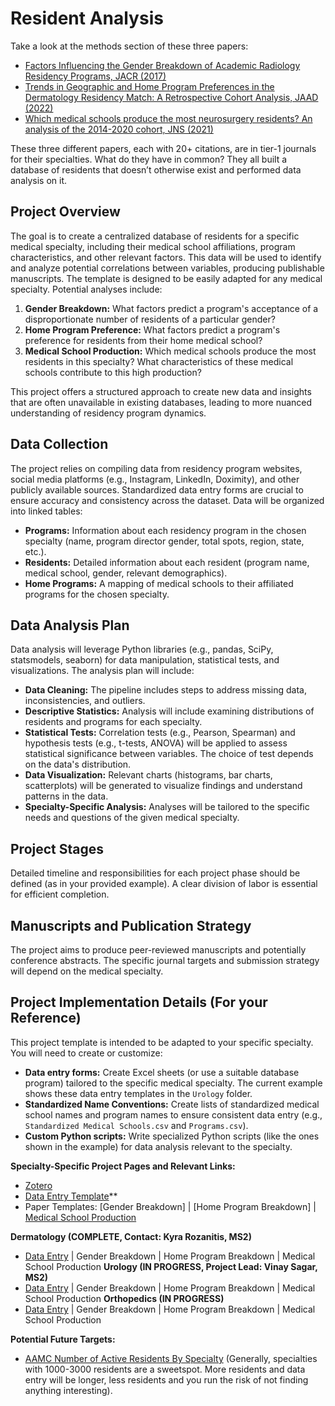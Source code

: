 # Resident Analysis

Take a look at the methods section of these three papers:

- [Factors Influencing the Gender Breakdown of Academic Radiology Residency Programs, JACR (2017)](https://pubmed.ncbi.nlm.nih.gov/28427906/)
- [Trends in Geographic and Home Program Preferences in the Dermatology Residency Match: A Retrospective Cohort Analysis, JAAD (2022)](https://www.ncbi.nlm.nih.gov/pmc/articles/PMC8627793/)
- [Which medical schools produce the most neurosurgery residents? An analysis of the 2014-2020 cohort, JNS (2021)](https://pubmed.ncbi.nlm.nih.gov/34826816/)

These three different papers, each with 20+ citations, are in tier-1 journals for their specialties. What do they have in common? They all built a database of residents that doesn’t otherwise exist and performed data analysis on it.

## Project Overview
The goal is to create a centralized database of residents for a specific medical specialty, including their medical school affiliations, program characteristics, and other relevant factors. This data will be used to identify and analyze potential correlations between variables, producing publishable manuscripts. The template is designed to be easily adapted for any medical specialty.  Potential analyses include:

1. **Gender Breakdown:** What factors predict a program's acceptance of a disproportionate number of residents of a particular gender?
2. **Home Program Preference:** What factors predict a program's preference for residents from their home medical school?
3. **Medical School Production:** Which medical schools produce the most residents in this specialty?  What characteristics of these medical schools contribute to this high production?

This project offers a structured approach to create new data and insights that are often unavailable in existing databases, leading to more nuanced understanding of residency program dynamics.


## Data Collection

The project relies on compiling data from residency program websites, social media platforms (e.g., Instagram, LinkedIn, Doximity), and other publicly available sources. Standardized data entry forms are crucial to ensure accuracy and consistency across the dataset. Data will be organized into linked tables:

* **Programs:** Information about each residency program in the chosen specialty (name, program director gender, total spots, region, state, etc.).
* **Residents:** Detailed information about each resident (program name, medical school, gender, relevant demographics).
* **Home Programs:** A mapping of medical schools to their affiliated programs for the chosen specialty.

## Data Analysis Plan

Data analysis will leverage Python libraries (e.g., pandas, SciPy, statsmodels, seaborn) for data manipulation, statistical tests, and visualizations. The analysis plan will include:

* **Data Cleaning:**  The pipeline includes steps to address missing data, inconsistencies, and outliers.
* **Descriptive Statistics:** Analysis will include examining distributions of residents and programs for each specialty.
* **Statistical Tests:** Correlation tests (e.g., Pearson, Spearman) and hypothesis tests (e.g., t-tests, ANOVA) will be applied to assess statistical significance between variables.  The choice of test depends on the data's distribution.
* **Data Visualization:** Relevant charts (histograms, bar charts, scatterplots) will be generated to visualize findings and understand patterns in the data.
* **Specialty-Specific Analysis:** Analyses will be tailored to the specific needs and questions of the given medical specialty.

## Project Stages

Detailed timeline and responsibilities for each project phase should be defined (as in your provided example).  A clear division of labor is essential for efficient completion.


## Manuscripts and Publication Strategy

The project aims to produce peer-reviewed manuscripts and potentially conference abstracts. The specific journal targets and submission strategy will depend on the medical specialty. 


## Project Implementation Details (For your Reference)

This project template is intended to be adapted to your specific specialty. You will need to create or customize:

* **Data entry forms:** Create Excel sheets (or use a suitable database program) tailored to the specific medical specialty. The current example shows these data entry templates in the `Urology` folder.
* **Standardized Name Conventions:** Create lists of standardized medical school names and program names to ensure consistent data entry (e.g., `Standardized Medical Schools.csv` and `Programs.csv`).
* **Custom Python scripts:** Write specialized Python scripts (like the ones shown in the example) for data analysis relevant to the specialty.


**Specialty-Specific Project Pages and Relevant Links:**
* [Zotero](https://www.zotero.org/groups/5607003/residency_match/library)
* [Data Entry Template](https://docs.google.com/spreadsheets/d/1rTTYPH0BOQYeZOcWbq8ysIkA9uvxbjLBB_Vk2gx215g/edit?gid=378789652#gid=378789652)**
* Paper Templates: [Gender Breakdown] | [Home Program Breakdown] | [Medical School Production](https://docs.google.com/document/d/1sV4WE1388i0wIzTobha0JGNTz8owlpDzoQK6FE-ogoo/edit)

**Dermatology (COMPLETE, Contact: Kyra Rozanitis, MS2)**
* [Data Entry](https://docs.google.com/spreadsheets/d/1CwiDUIbzlmIg_v6D5bjIGFCSrjr-3UFv12nZUvOenM4/edit?gid=777314366#gid=777314366) | Gender Breakdown | Home Program Breakdown | Medical School Production
**Urology (IN PROGRESS, Project Lead: Vinay Sagar, MS2)**
* [Data Entry](https://docs.google.com/spreadsheets/d/15QdufSZ20yhjXrSb4R2eZpruuSO6A9wlLHS8Cn2C7bw/edit?gid=777314366#gid=777314366) | Gender Breakdown | Home Program Breakdown | Medical School Production
**Orthopedics (IN PROGRESS)**
* [Data Entry](https://docs.google.com/spreadsheets/d/18yL7ZbQ-KVHxb8jjqgMZ9CCRcOl0j-pYctQgBbEJe1g/edit?gid=0#gid=0) | Gender Breakdown | Home Program Breakdown | Medical School Production

**Potential Future Targets:**
* [AAMC Number of Active Residents By Specialty](https://www.aamc.org/data-reports/students-residents/data/table-b3-number-active-residents-type-medical-school-gme-specialty-and-sex) (Generally, specialties with 1000-3000 residents are a sweetspot. More residents and data entry will be longer, less residents and you run the risk of not finding anything interesting).


